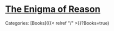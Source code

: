 # [The Enigma of Reason](https://www.hup.harvard.edu/books/9780674237827)

Categories: [Books]({{< relref "/" >}}?Books=true)